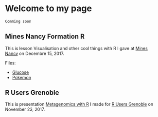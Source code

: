 # Welcome to my page

```markdown
Comming soon
```

## Mines Nancy Formation R

This is lesson Visualisation and other cool things with R I gave at [Mines Nancy](http://mines-nancy.univ-lorraine.fr/) on Decembre 15, 2017.

Files:
* [Glucose](https://mrsn4ke.github.io/Slides/FormationRMines/Glucose.txt)
* [Pokemon](https://mrsn4ke.github.io/Slides/FormationRMines/Pokemon.txt)


## R Users Grenoble

This is presentation [Metagenomics with R](https://mrsn4ke.github.io/Slides/MetagenomicsRGrenoble/MetagenomicsRGrenoble) I made for [R Users Grenoble](https://r-in-grenoble.github.io/index.html) on November 23, 2017.


